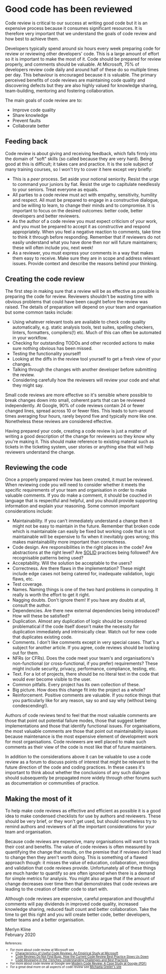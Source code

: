 # Good code has been reviewed

Code review is critical to our success at writing good code but it is an expensive process because it consumes significant resources. It is therefore very important that we understand the goals of code review and how best to achieve them.

Developers typically spend around six hours every week preparing code for review or reviewing other developers' code. This is a large amount of effort so it is important to make the most of it. Code should be prepared for review properly, and comments should be valuable. At Microsoft, 75% of developers review code daily and around half of these do so multiple times per day. This behaviour is encouraged because it is valuable. The primary perceived benefits of code reviews are maintaining code quality and discovering defects but they are also highly valued for knowledge sharing, team-building, mentoring and fostering collaboration.

The main goals of code review are to:

* Improve code quality
* Share knowledge
* Prevent faults
* Collaborate better

## Feeding back

Code review is about giving and receiving feedback, which falls firmly into the domain of "soft" skills (so called because they are very hard). Being good at this is difficult; it takes care and practice. It is the sole subject of many training courses, so I won't try to cover it here except very briefly:

* This is a *peer* process. Set aside your notional seniority. Resist the urge to command your juniors by fiat. Resist the urge to capitulate needlessly to your seniors. Treat everyone as equals.
* All parties to a code review must act with empathy, sensitivity, humility and respect. All must be prepared to engage in a constructive dialogue, and be willing to learn, to change their minds and to compromise. It is important to focus on the desired outcomes: better code, better developers and better reviewers.
* As the author of a code review you must expect criticism of your work, and you must be prepared to accept it as constructive and respond appropriately. When you feel a negative reaction to comments, take time to think it through before responding. Remember that if reviewers do not easily understand what you have done then nor will future maintainers; these will often include you, next week!
* As a reviewer, you must express your comments in a way that makes them easy to receive. Make sure they are in scope and address relevant issues. Provide context and describe the reasons behind your thinking.

## Creating the code review

The first step in making sure that a review will be as effective as possible is preparing the code for review. Reviewers shouldn't be wasting time with obvious problems that could have been caught before the review was raised. The details of preparation will depend on your team and organisation but some common tasks include:

* Using whatever relevant tools are available to check code quality automatically, e.g. static analysis tools, test suites, spelling checkers, linters, formatters, compilers(!) etc. Much of this can often be automated in your workflow.
* Checking for outstanding TODOs and other recorded actions to make sure nothing obvious has been missed.
* Testing the functionality yourself!
* Looking at the diffs in the review tool yourself to get a fresh view of your changes.
* Talking through the changes with another developer before submitting the review.
* Considering carefully how the reviewers will review your code and what they might say.

Small code reviews are more effective so it's sensible where possible to break changes down into small, coherent parts that can be reviewed independently. At Google, 90% of code reviews contain 24 or fewer changed lines, spread across 10 or fewer files. This leads to turn-around times averaging four hours, rarely beyond five and typically more like one. Nonetheless these reviews are considered effective.

Having prepared your code, creating a code review is just a matter of writing a good description of the change for reviewers so they know why you're making it. This should make reference to existing material such as tickets in the ticketing system, user stories or anything else that will help reviewers understand the change.

## Reviewing the code

Once a properly prepared review has been created, it must be reviewed. When reviewing code you will need to consider whether it meets the specific requirements of your team and organisation in order to make valuable comments. If you do make a comment, it should be couched in language that is respectful and helpful, and you should provide supporting information and explain your reasoning. Some common important considerations include:

* Maintainability. If you can't immediately understand a change then it might not be easy to maintain in the future. Remember that broken code which is maintainable can easily be fixed but working code that is not maintainable will be expensive to fix when it inevitably goes wrong; this makes maintainability more important than correctness.
* Code design. Are responsibilities in the right places in the code? Are abstractions at the right level? Are [SOLID](https://en.wikipedia.org/wiki/SOLID) practices being followed? Are recognisable patterns being used?
* Acceptability. Will the solution be acceptable to the users?
* Correctness. Are there flaws in the implementation? These might include edge cases not being catered for, inadequate validation, logic flaws, etc.
* Test coverage.
* Names. Naming things is one of the two hard problems in computing. It really is worth the effort to get it right.
* Nagging doubts. Don't ignore them! If you have any doubts at all, consult the author.
* Dependencies. Are there new external dependencies being introduced? How will these be satisfied?
* Duplication. Almost any duplication of logic should be considered problematical if the code itself doesn't make the necessity for duplication immediately and intrinsically clear. Watch out for new code that duplicates existing code.
* Comments. I don't like comments except in very special cases. That's a subject for another article. If you agree, code reviews should be looking out for them.
* NFRs (or CFRs). Does the code meet your team's and organisations's non-functional (or cross-functional, if you prefer) requirements? These might include security, privacy, performance, compliance, testing, etc.
* Text. For a lot of projects, there should be no literal text in the code that would ever become visible to the user.
* Common pitfalls. Every project has its own collection of these.
* Big picture. How does this change fit into the project as a whole?
* Reinforcement. Positive comments are valuable. If you notice things that you particularly like for any reason, say so and say why (without being condescending!).

Authors of code reviews tend to feel that the most valuable comments are those that point out potential failure modes, those that suggest better implementations and those that identify functional issues. For organisations, the most valuable comments are those that point out maintainability issues because maintenance is the most expensive element of development work for most organisations. Code reviewers are well placed to make such comments as their view of the code is most like that of future maintainers.

In addition to the considerations above it can be valuable to use a code review as a forum to discuss points of interest that might be relevant to the future direction of the code and coding practices. In these cases it's important to think about whether the conclusions of any such dialogue should subsequently be propagated more widely through other forums such as documentation or communities of practice.

## Making the most of it

To help make code reviews as effective and efficient as possible it is a good idea to make condensed checklists for use by authors and reviewers. These should be very brief, or they won't get used, but should nonetheless try to remind authors and reviewers of all the important considerations for your team and organisation.

Because code reviews are expensive, many organisations will want to track their cost and benefits. The value of code reviews is often measured by quantifying the change that results, on the premise that if reviews don't lead to change then they aren't worth doing. This is something of a flawed approach though: it misses the value of education, collaboration, recording and validation that code reviews provide. Unfortunately all of these things are much harder to quantify so are often ignored when there is a demand for simple metrics for analysis. You might also argue that if the amount of change decreases over time then that demonstrates that code reviews are leading to the creation of better code to start with.

Although code reviews are expensive, careful preparation and thoughtful comments will pay dividends in improved code quality, increased knowledge sharing, reduced fault count and better collaboration. Take the time to get this right and you will create better code, better developers, better teams and a better organisation.

Merlyn Kline  
February 2020

<small><small>

References:

* For more about code review at Microsoft see
  * [Characteristics of Useful Code Reviews: An Empirical Study at Microsoft](https://www.michaelagreiler.com/wp-content/uploads/2019/02/Characteristics-Of-Useful-Comments.pdf)
  * [Code Reviews Do Not Find Bugs.
How the Current Code Review Best Practice Slows Us Down](https://www.microsoft.com/en-us/research/wp-content/uploads/2015/05/PID3556473.pdf)
  * [Code Reviewing in the Trenches: Understanding
Challenges and Best Practices](https://www.michaelagreiler.com/wp-content/uploads/2019/03/Code-Reviewing-in-the-Trenches-Understanding-Challenges-Best-Practices-and-Tool-Needs.pdf)
* For more about code review at Google see [Modern Code Review: A Case Study at Google (PDF)](https://sback.it/publications/icse2018seip.pdf)
* For a great deal more on all aspects of code review see [Michaela Greiler's site](https://www.michaelagreiler.com/)

</small></small>
